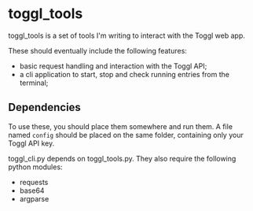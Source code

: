 # toggl_tools

toggl_tools is a set of tools I'm writing to interact with the Toggl web app.

These should eventually include the following features:
* basic request handling and interaction with the Toggl API;
* a cli application to start, stop and check running entries from the terminal;

## Dependencies
To use these, you should place them somewhere and run them. A file named `config` should be placed on the same folder, containing only your Toggl API key.

toggl_cli.py depends on toggl_tools.py. They also require the following python modules:
* requests
* base64
* argparse

